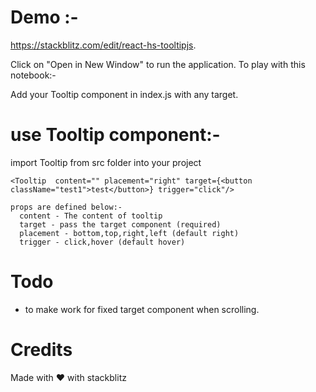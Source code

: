 # Demo :- 
  https://stackblitz.com/edit/react-hs-tooltipjs.
  
  Click on "Open in New Window" to run the application.
  To play with this notebook:-
  
  Add your Tooltip component in index.js with any target.


# use  Tooltip component:-
  import Tooltip from src folder into your project 
  ```
  <Tooltip  content="" placement="right" target={<button className="test1">test</button>} trigger="click"/>
  ```

    props are defined below:-
      content - The content of tooltip
      target - pass the target component (required)
      placement - bottom,top,right,left (default right)
      trigger - click,hover (default hover)


# Todo
  - to make work for fixed target component when scrolling. 
  
# Credits
 Made with ❤ with stackblitz
